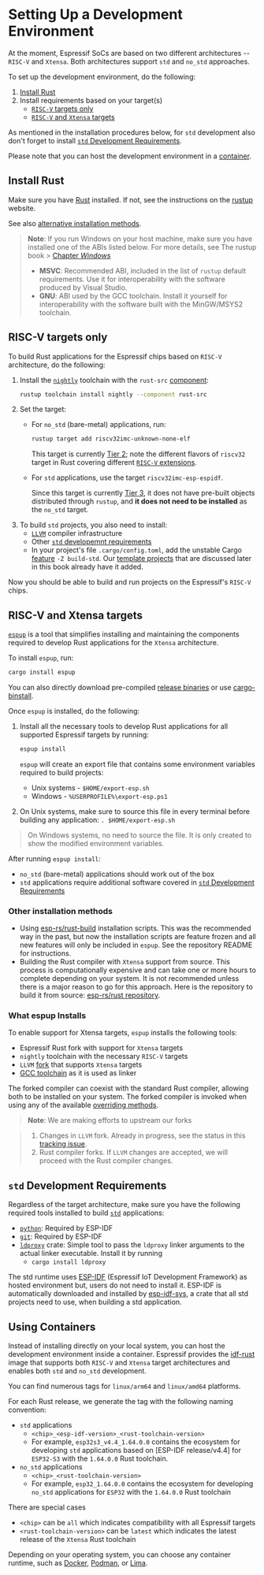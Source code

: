 # Setting Up a Development Environment

At the moment, Espressif SoCs are based on two different architectures -- `RISC-V` and `Xtensa`. Both architectures support `std` and `no_std` approaches.

To set up the development environment, do the following:

1. [Install Rust][install-rust]
2. Install requirements based on your target(s)
    - [`RISC-V` targets only][risc-v-targets]
    - [`RISC-V` and `Xtensa` targets][rics-v-xtensa-targets]

As mentioned in the installation procedures below, for `std` development also don't forget to install [`std` Development Requirements][rust-esp-book-std-requirements].

Please note that you can host the development environment in a [container][use-containers].


[install-rust]: #install-rust
[risc-v-targets]: #risc-v-targets
[rics-v-xtensa-targets]: #xtensa-targets
[use-containers]: #using-containers


## Install Rust

Make sure you have [Rust][rust-lang-org] installed. If not, see the instructions on the [rustup][rustup.rs-website] website.

See also [alternative installation methods][rust-alt-installation].

> **Note**: If you run Windows on your host machine, make sure you have installed one of the ABIs listed below. For more details, see The rustup book > [Chapter _Windows_][rustup-book-windows]
>
> - **MSVC**: Recommended ABI, included in the list of `rustup` default requirements. Use it for interoperability with the software produced by Visual Studio.
> - **GNU**: ABI used by the GCC toolchain. Install it yourself for interoperability with the software built with the MinGW/MSYS2 toolchain.


[rustup.rs-website]: https://rustup.rs/
[rust-alt-installation]: https://rust-lang.github.io/rustup/installation/other.html
[rustup-book-windows]: https://rust-lang.github.io/rustup/installation/windows.html
[rust-lang-org]: https://www.rust-lang.org/


## RISC-V targets only

To build Rust applications for the Espressif chips based on `RISC-V` architecture, do the following:

1. Install the [`nightly`][rustup-book-channel-nightly] toolchain with the `rust-src` [component][rustup-book-components]:

    ```bash
    rustup toolchain install nightly --component rust-src
    ```

[rustup-book-channel-nightly]: https://rust-lang.github.io/rustup/concepts/channels.html#working-with-nightly-rust
[rustup-book-components]: https://rust-lang.github.io/rustup/concepts/components.html


2. Set the target:
    - For `no_std` (bare-metal) applications, run:

      ```bash
      rustup target add riscv32imc-unknown-none-elf
      ```

      This target is currently [Tier 2][rust-lang-book--platform-support-tier2]; note the different flavors of `riscv32` target in Rust covering different [`RISC-V` extensions][wiki-riscv-standard-extensions].

    - For `std` applications, use the target `riscv32imc-esp-espidf`.

      Since this target is currently [Tier 3][rust-lang-book--platform-support-tier3], it does not have pre-built objects distributed through `rustup`, and **it does not need to be installed** as the `no_std` target.


[rust-lang-book--platform-support-tier2]: https://doc.rust-lang.org/nightly/rustc/platform-support.html#tier-2
[wiki-riscv-standard-extensions]: https://en.wikichip.org/wiki/risc-v/standard_extensions
[rust-lang-book--platform-support-tier3]: https://doc.rust-lang.org/nightly/rustc/platform-support.html#tier-3


3. To build `std` projects, you also need to install:
    - [`LLVM`][llvm-website] compiler infrastructure
    - Other [`std` developemnt requirements][rust-esp-book-std-requirements]
    - In your project's file `.cargo/config.toml`, add the unstable Cargo [feature][cargo-book-unstable-features] `-Z build-std`. Our [template projects][rust-esp-book-write-app-generate-project] that are discussed later in this book already have it added.


[llvm-website]: https://llvm.org/
[rust-esp-book-std-requirements]: #std-development-requirements
[cargo-book-unstable-features]: https://doc.rust-lang.org/cargo/reference/unstable.html
[rust-esp-book-write-app-generate-project]: ../writing-your-own-application/generate-project-from-template.md


Now you should be able to build and run projects on the Espressif's `RISC-V` chips.


## RISC-V and Xtensa targets

[`espup`][espup-github] is a tool that simplifies installing and maintaining the components required to develop Rust applications for the `Xtensa` architecture.

[espup-github]: https://github.com/esp-rs/espup

To install `espup`, run:
```sh
cargo install espup
```

You can also directly download pre-compiled [release binaries] or use [cargo-binstall].

[release binaries]: https://github.com/esp-rs/espup/releases
[cargo-binstall]: https://github.com/cargo-bins/cargo-binstall

Once `espup` is installed, do the following:

1. Install all the necessary tools to develop Rust applications for all supported Espressif targets by running:
    ```sh
    espup install
    ```

    `espup` will create an export file that contains some environment variables required to build projects:

    - Unix systems - `$HOME/export-esp.sh`
    - Windows - `%USERPROFILE%\export-esp.ps1`

2. On Unix systems, make sure to source this file in every terminal before building any application: `. $HOME/export-esp.sh`

  > On Windows systems, no need to source the file. It is only created to show the modified environment variables.


After running `espup install`:

- `no_std` (bare-metal) applications should work out of the box
- `std` applications require additional software covered in [`std` Development Requirements][rust-esp-book-std-requirements]

### Other installation methods

- Using [esp-rs/rust-build] installation scripts. This was the recommended way in the past, but now the installation scripts are feature frozen and all new features will only be included in `espup`. See the repository README for instructions.
- Building the Rust compiler with `Xtensa` support from source. This process is computationally expensive and can take one or more hours to complete depending on your system. It is not recommended unless there is a major reason to go for this approach. Here is the repository to build it from source: [esp-rs/rust repository].

[esp-rs/rust-build]: https://github.com/esp-rs/rust-build#download-installer-in-bash
[esp-rs/rust repository]: https://github.com/esp-rs/rust

### What espup Installs

To enable support for Xtensa targets, `espup` installs the following tools:

- Espressif Rust fork with support for `Xtensa` targets
- `nightly` toolchain with the necessary `RISC-V` targets
- `LLVM` [fork][llvm-github-fork] that supports `Xtensa` targets
- [GCC toolchain][gcc-toolchain-github-fork] as it is used as linker

The forked compiler can coexist with the standard Rust compiler, allowing both to be installed on your system. The forked compiler is invoked when using any of the available [overriding methods][rustup-overrides].

> **Note**: We are making efforts to upstream our forks

> 1. Changes in `LLVM` fork. Already in progress, see the status in this [tracking issue][llvm-github-fork-upstream issue].
> 2. Rust compiler forks. If `LLVM` changes are accepted, we will proceed with the Rust compiler changes.


[llvm-github-fork]: https://github.com/espressif/llvm-project
[gcc-toolchain-github-fork]: https://github.com/espressif/crosstool-NG/
[rustup-overrides]: https://rust-lang.github.io/rustup/overrides.html
[llvm-github-fork-upstream issue]: https://github.com/espressif/llvm-project/issues/4


## `std` Development Requirements

Regardless of the target architecture, make sure you have the following required tools installed to build [`std`][rust-esp-book-overview-std] applications:

- [`python`][python-website-download]: Required by ESP-IDF
- [`git`][git-website-download]: Required by ESP-IDF
- [`ldproxy`][embuild-github-ldproxy] crate: Simple tool to pass the `ldproxy` linker arguments to the actual linker executable. Install it  by running
  - `cargo install ldproxy`

The std runtime uses [ESP-IDF][esp-idf-github] (Espressif IoT Development Framework) as hosted environment but, users do not need to install it. ESP-IDF is automatically downloaded and installed by [esp-idf-sys][esp-idf-sys-github], a crate that all std projects need to use, when building a std application.


[rust-esp-book-overview-std]: ../overview/using-the-standard-library.md
[python-website-download]: https://www.python.org/downloads/
[git-website-download]: https://git-scm.com/downloads
[embuild-github-ldproxy]: https://github.com/esp-rs/embuild/tree/master/ldproxy
[esp-idf-sys-github]: https://github.com/esp-rs/esp-idf-sys
[esp-idf-github]: https://github.com/espressif/esp-idf


## Using Containers

Instead of installing directly on your local system, you can host the development environment inside a container. Espressif provides the [idf-rust] image that supports both `RISC-V` and `Xtensa` target architectures and enables both `std` and `no_std` development.

You can find numerous tags for `linux/arm64` and `linux/amd64` platforms.

For each Rust release, we generate the tag with the following naming convention:

- `std` applications
  - `<chip>_<esp-idf-version>_<rust-toolchain-version>`
  - For example, `esp32s3_v4.4_1.64.0.0` contains the ecosystem for developing `std` applications based on [ESP-IDF release/v4.4] for `ESP32-S3` with the `1.64.0.0` Rust toolchain.
- `no_std` applications
  - `<chip>_<rust-toolchain-version>`
  - For example, `esp32_1.64.0.0` contains the ecosystem for developing `no_std` applications for `ESP32` with the `1.64.0.0` Rust toolchain

There are special cases

- `<chip>` can be `all` which indicates compatibility with all Espressif targets
- `<rust-toolchain-version>` can be `latest` which indicates the latest release of the `Xtensa` Rust toolchain

Depending on your operating system, you can choose any container runtime, such as [Docker], [Podman], or [Lima].


[Docker]: https://www.docker.com/
[Podman]: https://podman.io/
[Lima]: https://github.com/lima-vm/lima
[idf-rust]: https://hub.docker.com/r/espressif/idf-rust/tags
